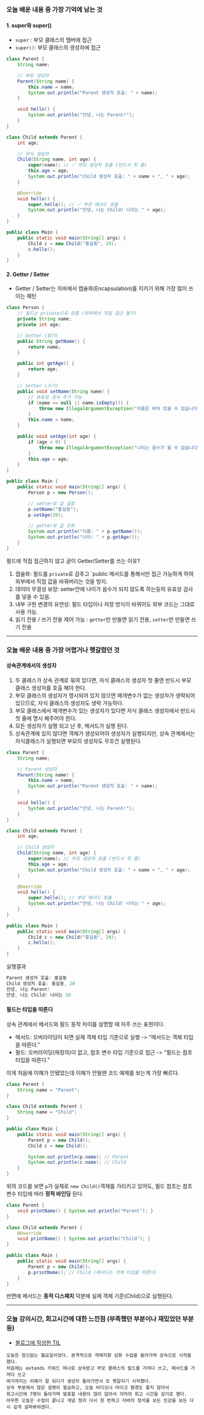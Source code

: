 ### 오늘 배운 내용 중 가장 기억에 남는 것
#### 1. super와 super()
- `super` : 부모 클래스의 멤버에 접근  
- `super()`: 부모 클래스의 생성자에 접근

```java
class Parent {
    String name;

    // 부모 생성자
    Parent(String name) {
        this.name = name;
        System.out.println("Parent 생성자 호출: " + name);
    }

    void hello() {
        System.out.println("안녕, 나는 Parent!");
    }
}

class Child extends Parent {
    int age;

    // 자식 생성자
    Child(String name, int age) {
        super(name); // ✅ 부모 생성자 호출 (반드시 첫 줄)
        this.age = age;
        System.out.println("Child 생성자 호출: " + name + ", " + age);
    }

    @Override
    void hello() {
        super.hello(); // ✅ 부모 메서드 호출
        System.out.println("안녕, 나는 Child! 나이는 " + age);
    }
}

public class Main {
    public static void main(String[] args) {
        Child c = new Child("홍길동", 20);
        c.hello();
    }
}
```

#### 2. Getter / Setter
- Getter / Setter는 자바에서 캡슐화(Encapsulation)를 지키기 위해 가장 많이 쓰이는 패턴

```java
class Person {
    // 필드는 private으로 감춤 (외부에서 직접 접근 불가)
    private String name;
    private int age;

    // Getter (읽기)
    public String getName() {
        return name;
    }

    public int getAge() {
        return age;
    }

    // Setter (쓰기)
    public void setName(String name) {
        // 유효성 검사 추가 가능
        if (name == null || name.isEmpty()) {
            throw new IllegalArgumentException("이름은 비어 있을 수 없습니다.");
        }
        this.name = name;
    }

    public void setAge(int age) {
        if (age < 0) {
            throw new IllegalArgumentException("나이는 음수가 될 수 없습니다.");
        }
        this.age = age;
    }
}

public class Main {
    public static void main(String[] args) {
        Person p = new Person();

        // setter로 값 설정
        p.setName("홍길동");
        p.setAge(20);

        // getter로 값 조회
        System.out.println("이름: " + p.getName());
        System.out.println("나이: " + p.getAge());
    }
}
```

필드에 직접 접근하지 않고 굳이 Getter/Setter를 쓰는 이유?
1. 캡슐화: 필드를 `private`로 감추고 `public 메서드를 통해서만 접근 가능하게 하여 외부에서 직접 값을 바꿔버리는 것을 방지.
2. 데이터 무결성 보장: setter안에 나이가 음수가 되지 않도록 하는등의 유효성 검사를 넣을 수 있음.
3. 내부 구현 변경의 유연성: 필드 타입이나 저장 방식이 바뀌어도 외부 코드는 그대로 사용 가능.
4. 읽기 전용 / 쓰기 전용 제어 가능 : `getter`만 만들면 읽기 전용, `setter`만 만들면 쓰기 전용

***

### 오늘 배운 내용 중 가장 어렵거나 헷갈렸던 것

#### 상속관계에서의 생성자
1. 두 클래스가 상속 관계로 묶여 있다면, 자식 클래스의 생성자 첫 줄엔 반드시 부모 클래스 생성자를 호출 해야 한다.
2. 부모 클래스의 생성자가 명시되어 있지 않으면 매개변수가 없는 생성자가 생략되어 있으므로, 자식 클래스의 생성자도 생략 가능하다.
3. 부모 클래스에서 매개변수가 있는 생성자가 있다면 자식 클래스 생성자에서 반드시 첫 줄에 명시 해주어야 한다.
4. 모든 생성자가 실행 되고 난 후, 메서드가 실행 된다.
5. 상속관계에 있지 않다면 객체가 생성되어야 생성자가 실행되지만, 상속 관계에서는 자식클래스가 실행되면 부모의 생성자도 무조건 실행된다.

```java
class Parent {
    String name;

    // Parent 생성자
    Parent(String name) {
        this.name = name;
        System.out.println("Parent 생성자 호출: " + name);
    }

    void hello() {
        System.out.println("안녕, 나는 Parent!");
    }
}

class Child extends Parent {
    int age;

    // Child 생성자
    Child(String name, int age) {
        super(name); // 부모 생성자 호출 (반드시 첫 줄)
        this.age = age;
        System.out.println("Child 생성자 호출: " + name + ", " + age);
    }

    @Override
    void hello() {
        super.hello(); // 부모 메서드 호출
        System.out.println("안녕, 나는 Child! 나이는 " + age);
    }
}

public class Main {
    public static void main(String[] args) {
        Child c = new Child("홍길동", 20); 
        c.hello();
    }
}
```
실행결과
```java
Parent 생성자 호출: 홍길동
Child 생성자 호출: 홍길동, 20
안녕, 나는 Parent!
안녕, 나는 Child! 나이는 20
```

#### 필드는 타입을 따른다
상속 관계에서 메서드와 필드 동작 차이를 설명할 때 자주 쓰는 표현이다.

- 메서드: 오버라이딩이 되면 실제 객체 타입 기준으로 실행 -> "메서드는 객체 타입을 따른다."
- 필드: 오버라이딩(재정의)이 없고, 참조 변수 타입 기준으로 접근 -> "필드는 참조 타입을 따른다."

이게 처음에 이해가 안됐었는데 이해가 안될땐 코드 예제를 보는게 가장 빠르다.

```java
class Parent {
    String name = "Parent";
}

class Child extends Parent {
    String name = "Child";
}

public class Main {
    public static void main(String[] args) {
        Parent p = new Child();
        Child c = new Child();

        System.out.println(p.name); // Parent
        System.out.println(c.name); // Child
    }
}
```
위의 코드를 보면 `p`가 실제로 `new Child()`객체를 가리키고 있어도, 필드 참조는 참조 변수 타입에 따라 **정적 바인딩** 된다.

```java
class Parent {
    void printName() { System.out.println("Parent"); }
}

class Child extends Parent {
    @Override
    void printName() { System.out.println("Child"); }
}

public class Main {
    public static void main(String[] args) {
        Parent p = new Child();
        p.printName(); // Child (메서드는 객체 타입을 따른다)
    }
}
```

반면에 메서드는 **동적 디스패치** 덕분에 실제 객체 기준(Child)으로 실행된다.


***
   
### 오늘 강의시간, 회고시간에 대한 느낀점 (부족했던 부분이나 재밌었던 부분 등)

- [블로그에 작성한 TIL](https://velog.io/@daheenamic/멋쟁이사자처럼TIL-Java-)

```text
오늘은 정신없는 월요일이었다. 본격적으로 객체지향 심화 수업을 들어가며 상속으로 시작을 했다.
처음에는 extends 키워드 하나로 상속받고 부모 클래스의 필드를 가져다 쓰고, 메서드를 가져다 쓰고
여기까지는 이해가 잘 되다가 생성자 들어가면서 또 헷갈리기 시작했다.
상속 부분에서 많은 설명이 필요하고, 오늘 비디오나 마이크 환경도 좋지 않아서
회고시간에 7명이 돌아가며 발표할 내용이 많이 않아서 각자의 회고 시간을 갖기로 했다.
아무튼 오늘은 수업이 끝나고 개념 정리 다시 한 번하고 자바의 정석을 보든 인강을 보든 다시 깊게 살펴봐야겠다.
```

